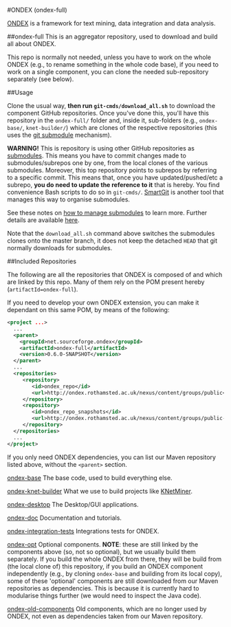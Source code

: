 #ONDEX (ondex-full)

[ONDEX](http://www.ondex.org/) is a framework for text mining, data integration and data analysis. 

##ondex-full
This is an aggregator repository, used to download and build all about ONDEX.

This repo is normally not needed, unless you have to work on the whole ONDEX (e.g., to rename something in the whole code base), if you need to work on a single component, you can clone the needed sub-repository separately (see below).

##Usage

Clone the usual way, **then run `git-cmds/download_all.sh`** to download the component GitHub repositories.
Once you've done this, you'll have this repository in the `ondex-full/` folder and, inside it,
sub-folders (e.g., `ondex-base/`, `knet-builder/`) which are clones of the respective repositories
(this uses the [git submodule](https://github.com/blog/2104-working-with-submodules) mechanism).

**WARNING!**
This is repository is using other GitHub repositories as [submodules](https://github.com/blog/2104-working-with-submodules). This means you have to commit changes made to submodules/subrepos one by one, from the local clones of the various submodules. Moreover, this top repository points to subrepos by referring to a specific commit. This means that, once
you have updated/pushed/etc a subrepo, **you do need to update the reference to it** that is hereby. You find convenience
Bash scripts to do so in `git-cmds/`. [SmartGit](http://www.syntevo.com/smartgit) is another tool that manages this way to organise submodules.

See these notes on [how to manage submodules](https://git-scm.com/book/en/v2/Git-Tools-Submodules) to learn more. Further details are available [here](https://git-scm.com/book/en/v2/Git-Tools-Submodules).

Note that the `download_all.sh` command above switches the submodules clones onto the master branch, it does not keep the detached `HEAD` that git normally downloads for submodules. 


##Included Repositories

The following are all the repositories that ONDEX is composed of and which are linked by this repo. Many of them rely on the POM present hereby
(`artifactId=ondex-full`).

If you need to develop your own ONDEX extension, you can make it dependant on this same POM, by means of the following:

```xml
<project ...>
  ...
  <parent>
    <groupId>net.sourceforge.ondex</groupId>
    <artifactId>ondex-full</artifactId>
    <version>0.6.0-SNAPSHOT</version>
  </parent>
  ...
  <repositories>
     <repository>
        <id>ondex_repo</id>
        <url>http://ondex.rothamsted.ac.uk/nexus/content/groups/public</url>
     </repository>
     <repository>
        <id>ondex_repo_snapshots</id>
        <url>http://ondex.rothamsted.ac.uk/nexus/content/groups/public-snapshots</url>
     </repository>
  </repositories>
  ...
</project>
```

If you only need ONDEX dependencies, you can list our Maven repository listed above, without the `<parent>` section.

[ondex-base](https://github.com/Rothamsted/ondex-base.git)
The base code, used to build everything else.

[ondex-knet-builder](https://github.com/Rothamsted/ondex-knet-builder.git)
What we use to build projects like [KNetMiner](http://knetminer.rothamsted.ac.uk).

[ondex-desktop](https://github.com/Rothamsted/ondex-desktop.git)
The Desktop/GUI applications.

[ondex-doc](https://github.com/Rothamsted/ondex-doc.git)
Documentation and tutorials.

[ondex-integration-tests](https://github.com/Rothamsted/ondex-integration-tests.git)
Integrations tests for ONDEX.

[ondex-opt](https://github.com/Rothamsted/ondex-opt.git)
Optional components. **NOTE**: these are still linked by the components above (so, not so optional), but we usually build them separately. If you build the whole ONDEX from there, they will be build from (the local clone of) this repository, if you build an ONDEX component independently (e.g., by cloning `ondex-base` and building from its local copy), some of these 'optional' components are still downloaded from our Maven repositories as dependencies. This is because it is currently hard to modularise things further (we would need to inspect the Java code).

[ondex-old-components](https://github.com/Rothamsted/ondex-old-components)
Old components, which are no longer used by ONDEX, not even as dependencies taken from our Maven repository.
